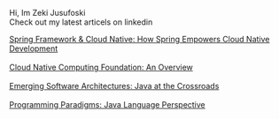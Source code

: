 
Hi, Im Zeki Jusufoski <br>
Check out my latest articels on linkedin <br>

<a target="_blank" href="https://www.linkedin.com/pulse/spring-framework-cloud-native-how-empowers-zeki-jusufoski-255yf%3FtrackingId=Wj%252BuLvxSrxBO1cLuXUDM%252FQ%253D%253D/?trackingId=Wj%2BuLvxSrxBO1cLuXUDM%2FQ%3D%3D">Spring Framework & Cloud Native: How Spring Empowers Cloud Native Development</a>
<br>
<br>
<a target="_blank" href="https://www.linkedin.com/pulse/cloud-native-computing-foundation-overview-zeki-jusufoski-qo2ge%3FtrackingId=fHXe1V5CVpDjR%252FkDtqbOvw%253D%253D/?trackingId=fHXe1V5CVpDjR%2FkDtqbOvw%3D%3D">Cloud Native Computing Foundation: An Overview</a>
<br>
<br>
<a target="_blank" href="https://www.linkedin.com/pulse/emerging-software-architectures-java-crossroads-zeki-jusufoski-nziif%3FtrackingId=LmA%252F%252BjXGcJvGbieGD6Vy6g%253D%253D/?trackingId=LmA%2F%2BjXGcJvGbieGD6Vy6g%3D%3D">Emerging Software Architectures: Java at the Crossroads</a>
<br>
<br>
<a target="_blank" href="https://www.linkedin.com/pulse/programming-paradigms-java-language-perspective-zeki-jusufoski-yykfe%3FtrackingId=T%252Fa2460fFvc3LMJNFF5jtw%253D%253D/?trackingId=T%2Fa2460fFvc3LMJNFF5jtw%3D%3D">Programming Paradigms: Java Language Perspective</a>

<!--
**jzeki/jzeki** is a ✨ _special_ ✨ repository because its `README.md` (this file) appears on your GitHub profile.

Here are some ideas to get you started:

- 🔭 I’m currently working on ...
- 🌱 I’m currently learning ...
- 👯 I’m looking to collaborate on ...
- 🤔 I’m looking for help with ...
- 💬 Ask me about ...
- 📫 How to reach me: ...
- 😄 Pronouns: ...
- ⚡ Fun fact: ...
-->
